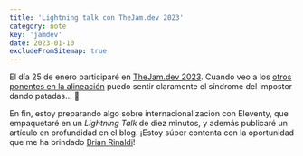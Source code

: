 ```yaml
---
title: 'Lightning talk con TheJam.dev 2023'
category: note
key: 'jamdev'
date: 2023-01-10
excludeFromSitemap: true
---
```


El día 25 de enero participaré en [TheJam.dev 2023](https://cfe.dev/events/the-jam-2023/). Cuando veo a los [otros ponentes en la alineación](https://cfe.dev/events/the-jam-2023/#speakers) puedo sentir claramente el síndrome del impostor dando patadas... 😬

En fin, estoy preparando algo sobre internacionalización con Eleventy, que empaquetaré en un _Lightning Talk_ de diez minutos, y además publicaré un artículo en profundidad en el blog. ¡Estoy súper contenta con la oportunidad que me ha brindado [Brian Rinaldi](https://cfe.dev/speakers/brian-rinaldi/)!
